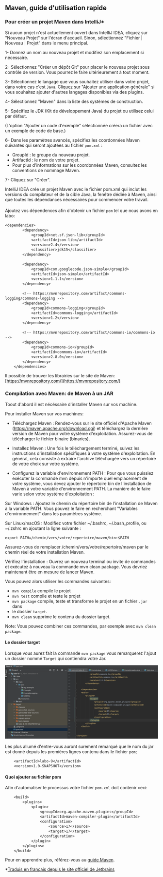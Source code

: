 ## Maven, guide d'utilisation rapide

### Pour créer un projet Maven dans IntelliJ*
Si aucun projet n'est actuellement ouvert dans IntelliJ IDEA, cliquez sur "Nouveau Projet" sur l'écran d'accueil. 
Sinon, sélectionnez "Fichier | Nouveau | Projet" dans le menu principal.

1- Donnez un nom au nouveau projet et modifiez son emplacement si nécessaire.

2- Sélectionnez "Créer un dépôt Git" pour placer le nouveau projet sous contrôle de version. Vous pourrez 
le faire ultérieurement à tout moment.

3- Sélectionnez le langage que vous souhaitez utiliser dans votre projet, dans votre cas c'est `Java`. 
Cliquez sur "Ajouter une application générale" si vous souhaitez ajouter d'autres langages disponibles 
via des plugins.

4- Sélectionnez "Maven" dans la liste des systèmes de construction.

5- Spécifiez le JDK (Kit de développement Java) du projet ou utilisez celui par défaut.

(L'option "Ajouter un code d'exemple" sélectionnée créera un fichier avec un exemple de code de base.)

6- Dans les paramètres avancés, spécifiez les coordonnées Maven suivantes qui seront ajoutées au fichier `pom.xml` :

- GroupId : le groupe du nouveau projet.
- ArtifactId : le nom de votre projet.
- Pour plus d'informations sur les coordonnées Maven, consultez les conventions de nommage Maven.

7- Cliquez sur "Créer".

IntelliJ IDEA crée un projet Maven avec le fichier pom.xml qui inclut les versions du compilateur 
et de la cible Java, la fenêtre dédiée à Maven, ainsi que toutes les dépendances nécessaires pour 
commencer votre travail.

####
Ajoutez vos dépendences afin d'obtenir un fichier `pom` tel que nous avons en labo:

```agsl
<dependencies>
        <dependency>
            <groupId>net.sf.json-lib</groupId>
            <artifactId>json-lib</artifactId>
            <version>2.4</version>
            <classifier>jdk15</classifier>
        </dependency>

        <dependency>
            <groupId>com.googlecode.json-simple</groupId>
            <artifactId>json-simple</artifactId>
            <version>1.1.1</version>
        </dependency>

        <!-- https://mvnrepository.com/artifact/commons-logging/commons-logging -->
        <dependency>
            <groupId>commons-logging</groupId>
            <artifactId>commons-logging</artifactId>
            <version>1.2</version>
        </dependency>

        <!-- https://mvnrepository.com/artifact/commons-io/commons-io -->
        <dependency>
            <groupId>commons-io</groupId>
            <artifactId>commons-io</artifactId>
            <version>2.8.0</version>
        </dependency>
    </dependencies>
```
Il possible de trouver les librairies sur le site de Maven: [https://mvnrepository.com/](https://mvnrepository.com/)

### Compilation avec Maven: de Maven à un JAR

Toout d'abord il est nécéssaire d'installer Maven sur vos machine.

Pour installer Maven sur vos machines:
- Téléchargez Maven : Rendez-vous sur le site officiel d'Apache Maven (https://maven.apache.org/download.cgi) 
et téléchargez la dernière version de Maven pour votre système d'exploitation. Assurez-vous de télécharger le 
fichier binaire (binaries).

- Installez Maven : Une fois le téléchargement terminé, suivez les instructions d'installation spécifiques à votre 
système d'exploitation. En général, cela consiste à extraire l'archive téléchargée vers un répertoire de votre 
choix sur votre système.

- Configurez la variable d'environnement PATH : Pour que vous puissiez exécuter la commande mvn depuis n'importe 
quel emplacement de votre système, vous devez ajouter le répertoire bin de l'installation de Maven à votre 
variable d'environnement PATH. La manière de le faire varie selon votre système d'exploitation :

Sur Windows : Ajoutez le chemin du répertoire bin de l'installation de Maven à la variable PATH. 
Vous pouvez le faire en recherchant "Variables d'environnement" dans les paramètres système.

Sur Linux/macOS : Modifiez votre fichier ~/.bashrc, ~/.bash_profile, ou ~/.zshrc en ajoutant la ligne suivante :
```agsl
export PATH=/chemin/vers/votre/repertoire/maven/bin:$PATH
```

Assurez-vous de remplacer /chemin/vers/votre/repertoire/maven par le chemin réel de votre installation Maven.

Vérifiez l'installation : Ouvrez un nouveau terminal ou invite de commandes et exécutez à nouveau la commande 
mvn clean package. Vous devriez maintenant être en mesure de lancer Maven.

Vous pouvez alors utiliser les commandes suivantes:

- `mvn compile` compile le projet
- `mvn test` compile et teste le projet
- `mvn package` compile, teste et transforme le projet en un fichier `.jar` dans 
- le dossier `target`.
- `mvn clean` supprime le contenu du dossier target.

Note: Vous pouvez combiner ces commandes, par exemple avec `mvn clean package`.

#### Le dossier target
Lorsque vous aurez fait la commande `mvn package` 
vous remarquerez l'ajout un dossier nommé `Target` qui contiendra votre Jar.  
  

![image](../LABO6/image/image1.png)

Les plus allumé d'entre-vous auront surement remarqué que le nom du jar est donné depuis les premières
lignes contenu dans le fichier `pom`;

```agsl
    <artifactId>labo-9</artifactId>
    <version>1.0-SNAPSHOT</version>
```

#### Quoi ajouter au fichier pom

Afin d'automatiser le processus votre fichier `pom.xml` doit contenir ceci:

```agsl
    <build>
        <plugins>
            <plugin>
                <groupId>org.apache.maven.plugins</groupId>
                <artifactId>maven-compiler-plugin</artifactId>
                <configuration>
                    <source>17</source>
                    <target>17</target>
                </configuration>
            </plugin>
        </plugins>
    </build>
```

Pour en apprendre plus, référez-vous au [guide Maven](https://maven.apache.org/guides/getting-started/index.html).


*[Traduis en français depuis le site officiel de Jetbrains](https://www.jetbrains.com/help/idea/maven-support.html)